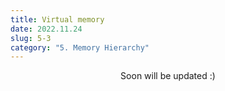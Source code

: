 ```yaml
---
title: Virtual memory
date: 2022.11.24
slug: 5-3
category: "5. Memory Hierarchy"
---
```


<center>
Soon will be updated :)
</center>